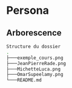 # Persona

## Arborescence

```bash
Structure du dossier
.
├───exemple_cours.png
├───JeanPierreRade.png
├───MichetteLuca.png
├───OmarSupeelamy.png
└───README.md
```